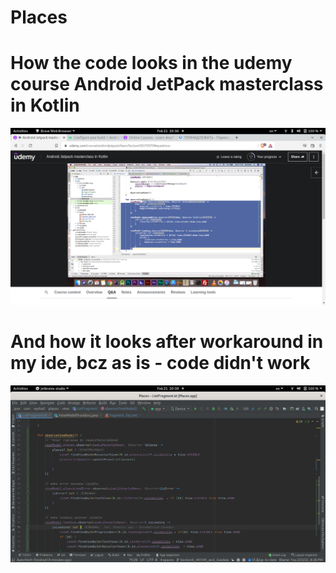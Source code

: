 # Places

# How the code looks in the udemy course Android JetPack masterclass in Kotlin
![How the code looks in the udemy course Android JetPack masterclass in Kotlin](https://github.com/t0in4/assets/blob/main/Screenshot%20from%202022-02-21%2020-30-44.png)


# And how it looks after workaround in my ide, bcz as is - code didn't work
![And how it looks after workaround in my ide, bcz as is - code didn't work](https://github.com/t0in4/assets/blob/main/Screenshot%20from%202022-02-21%2020-39-25.png)
